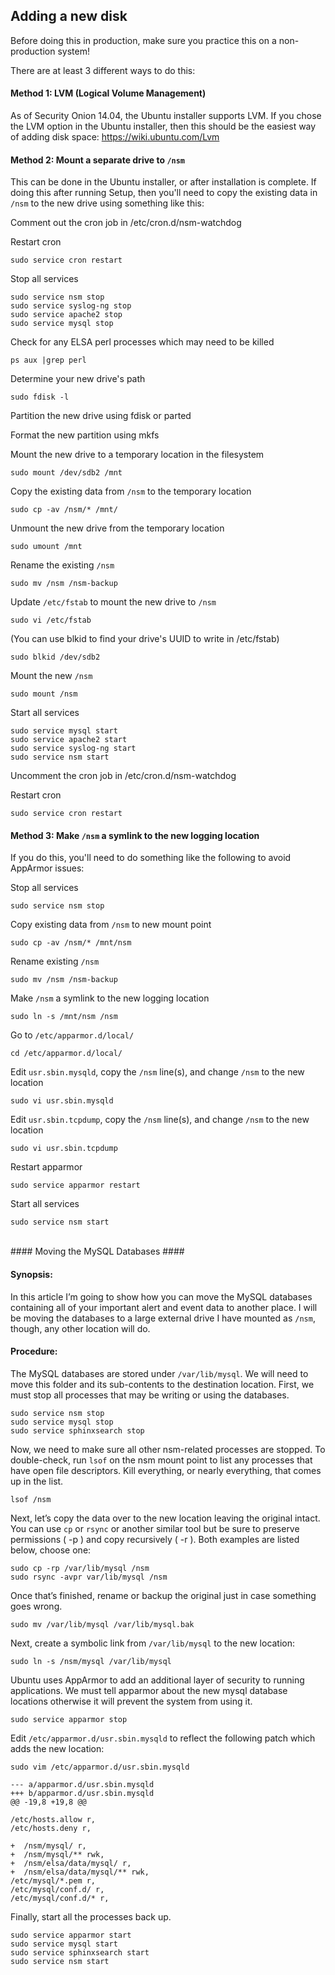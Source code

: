 ## Adding a new disk

Before doing this in production, make sure you practice this on a non-production system!

There are at least 3 different ways to do this:

#### Method 1: LVM (Logical Volume Management)
As of Security Onion 14.04, the Ubuntu installer supports LVM.  If you chose the LVM option in the Ubuntu installer, then this should be the easiest way of adding disk space:
https://wiki.ubuntu.com/Lvm

#### Method 2: Mount a separate drive to `/nsm`
This can be done in the Ubuntu installer, or after installation is complete. If doing this after running Setup, then you'll need to copy the existing data in `/nsm` to the new drive using something like this:

Comment out the cron job in /etc/cron.d/nsm-watchdog

Restart cron
```
sudo service cron restart
```

Stop all services
```
sudo service nsm stop
sudo service syslog-ng stop
sudo service apache2 stop
sudo service mysql stop
```

Check for any ELSA perl processes which may need to be killed
```
ps aux |grep perl
```

Determine your new drive's path
```
sudo fdisk -l
```

Partition the new drive using fdisk or parted

Format the new partition using mkfs

Mount the new drive to a temporary location in the filesystem

```
sudo mount /dev/sdb2 /mnt
```

Copy the existing data from `/nsm` to the temporary location

```
sudo cp -av /nsm/* /mnt/
```

Unmount the new drive from the temporary location

```
sudo umount /mnt
```

Rename the existing `/nsm`

```
sudo mv /nsm /nsm-backup
```

Update `/etc/fstab` to mount the new drive to `/nsm`

```
sudo vi /etc/fstab
```

(You can use blkid to find your drive's UUID to write in /etc/fstab)

```
sudo blkid /dev/sdb2
```
Mount the new `/nsm`
```
sudo mount /nsm
```

Start all services

```
sudo service mysql start
sudo service apache2 start
sudo service syslog-ng start
sudo service nsm start
```
Uncomment the cron job in /etc/cron.d/nsm-watchdog

Restart cron
```
sudo service cron restart
```


#### Method 3: Make `/nsm` a symlink to the new logging location

If you do this, you'll need to do something like the following to avoid AppArmor issues:

Stop all services

```
sudo service nsm stop
```

Copy existing data from `/nsm` to new mount point

```
sudo cp -av /nsm/* /mnt/nsm
```

Rename existing `/nsm`

```
sudo mv /nsm /nsm-backup
```

Make `/nsm` a symlink to the new logging location

```
sudo ln -s /mnt/nsm /nsm
```

Go to `/etc/apparmor.d/local/`

```
cd /etc/apparmor.d/local/
```

Edit `usr.sbin.mysqld`, copy the `/nsm` line(s), and change `/nsm` to the new location

```
sudo vi usr.sbin.mysqld
```

Edit `usr.sbin.tcpdump`, copy the `/nsm` line(s), and change `/nsm` to the new location

```
sudo vi usr.sbin.tcpdump
```

Restart apparmor

```
sudo service apparmor restart
```

Start all services

```
sudo service nsm start
```
<br>
#### Moving the MySQL Databases ####

#### Synopsis: ####

In this article I’m going to show how you can move the MySQL databases containing all of your important alert and event data to another place. I will be moving the databases to a large external drive I have mounted as `/nsm`, though, any other location will do.

#### Procedure: ####

The MySQL databases are stored under `/var/lib/mysql`. We will need to move this folder
and its sub-contents to the destination location. First, we must stop all processes that may
be writing or using the databases.

```
sudo service nsm stop
sudo service mysql stop
sudo service sphinxsearch stop
```

Now, we need to make sure all other nsm-related processes are stopped. To double-check,
run `lsof` on the nsm mount point to list any processes that have open file descriptors. Kill everything,
or nearly everything, that comes up in the list.

```
lsof /nsm
```

Next, let’s copy the data over to the new location leaving the original intact. You can use `cp` or `rsync`
or another similar tool but be sure to preserve permissions ( -p ) and copy recursively ( -r ). Both
examples are listed below, choose one:

```
sudo cp -rp /var/lib/mysql /nsm
sudo rsync -avpr var/lib/mysql /nsm
```

Once that’s finished, rename or backup the original just in case something goes wrong.

```
sudo mv /var/lib/mysql /var/lib/mysql.bak
```

Next, create a symbolic link from `/var/lib/mysql` to the new location:

```
sudo ln -s /nsm/mysql /var/lib/mysql
```

Ubuntu uses AppArmor to add an additional layer of security to running applications.
We must tell apparmor about the new mysql database locations otherwise it will prevent
the system from using it.

```
sudo service apparmor stop
```

Edit `/etc/apparmor.d/usr.sbin.mysqld` to reflect the following patch which adds the new location:
```
sudo vim /etc/apparmor.d/usr.sbin.mysqld
```

```
--- a/apparmor.d/usr.sbin.mysqld
+++ b/apparmor.d/usr.sbin.mysqld
@@ -19,8 +19,8 @@

/etc/hosts.allow r,
/etc/hosts.deny r,

+  /nsm/mysql/ r,
+  /nsm/mysql/** rwk,
+  /nsm/elsa/data/mysql/ r,
+  /nsm/elsa/data/mysql/** rwk,
/etc/mysql/*.pem r,
/etc/mysql/conf.d/ r,
/etc/mysql/conf.d/* r,
```

Finally, start all the processes back up.

```
sudo service apparmor start
sudo service mysql start
sudo service sphinxsearch start
sudo service nsm start
```